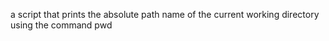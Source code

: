  a script that prints the absolute path name of the current working directory using the command pwd
